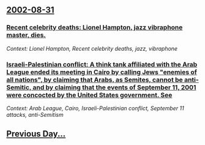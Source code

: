 ## [2002-08-31](/news/2002/08/31/index.md)

### [ Recent celebrity deaths: Lionel Hampton, jazz  vibraphone master, dies.](/news/2002/08/31/recent-celebrity-deaths-lionel-hampton-jazz-vibraphone-master-dies.md)
_Context: Lionel Hampton, Recent celebrity deaths, jazz, vibraphone_

### [ Israeli-Palestinian conflict:  A think tank affiliated with the Arab League ended its meeting in Cairo by calling Jews "enemies of all nations", by claiming that Arabs, as Semites, cannot be anti-Semitic, and by claiming that the events of September 11, 2001 were concocted by the United States government.  See ](/news/2002/08/31/israeli-palestinian-conflict-a-think-tank-affiliated-with-the-arab-league-ended-its-meeting-in-cairo-by-calling-jews-enemies-of-all-nati.md)
_Context: Arab League, Cairo, Israeli-Palestinian conflict, September 11 attacks, anti-Semitism_

## [Previous Day...](/news/2002/08/30/index.md)

